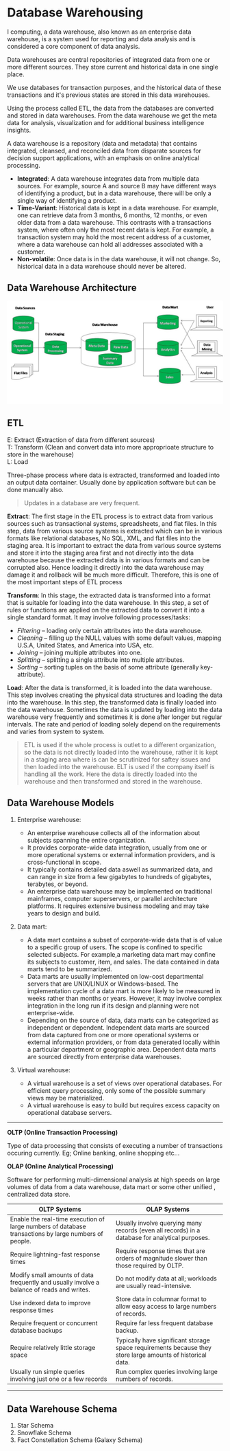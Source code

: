 # Database Warehousing

I computing, a data warehouse, also known as an enterprise data warehouse, is a system used for reporting and data analysis and is considered a core component of data analysis.

Data warehouses are central repositories of integrated data from one or more different sources. They store current and historical data in one single place.

We use databases for transaction purposes, and the historical data of these transactions and it's previous states are stored in this data warehouses.

Using the process called ETL, the data from the databases are converted and stored in data warehouses. From the data warehouse we get the meta data for analysis, visualization and for additional business intelligence insights.

A data warehouse is a repository (data and metadata) that contains integrated, cleansed, and reconciled data from disparate sources for decision support applications, with an emphasis on online analytical processing.

- **Integrated**: A data warehouse integrates data from multiple data sources. For example, source A and source B may have different ways of identifying a product, but in a data warehouse, there will be only a single way of identifying a product.
- **Time-Variant**: Historical data is kept in a data warehouse. For example, one can retrieve data from 3 months, 6 months, 12 months, or even older data from a data warehouse. This contrasts with a transactions system, where often only the most recent data is kept. For example, a transaction system may hold the most recent address of a customer, where a data warehouse can hold all addresses associated with a customer.
- **Non-volatile**: Once data is in the data warehouse, it will not change. So, historical data in a data warehouse should never be altered.

## Data Warehouse Architecture

![Data Warehouse Architecture](./img/DWHA.png)

## ETL

E: Extract (Extraction of data from different sources) <br>
T: Transform (Clean and convert data into more approprioate structure to store in the warehouse) <br>
L: Load<br>

Three-phase process where data is extracted, transformed and loaded into an output data container. Usually done by application software but can be done manually also.

> Updates in a database are very frequent.

**Extract**: The first stage in the ETL process is to extract data from various sources such as transactional systems, spreadsheets, and flat files. In this step, data from various source systems is extracted which can be in various formats like relational databases, No SQL, XML, and flat files into the staging area. It is important to extract the data from various source systems and store it into the staging area first and not directly into the data warehouse because the extracted data is in various formats and can be corrupted also. Hence loading it directly into the data warehouse may damage it and rollback will be much more difficult. Therefore, this is one of the most important steps of ETL process

**Transform**: In this stage, the extracted data is transformed into a format that is suitable for loading into the data warehouse. In this step, a set of rules or functions are applied on the extracted data to convert it into a single standard format. It may involve following processes/tasks:

- _Filtering_ – loading only certain attributes into the data warehouse.
- _Cleaning_ – filling up the NULL values with some default values, mapping U.S.A, United States, and America into USA, etc.
- _Joining_ – joining multiple attributes into one.
- _Splitting_ – splitting a single attribute into multiple attributes.
- _Sorting_ – sorting tuples on the basis of some attribute (generally key-attribute).

**Load**: After the data is transformed, it is loaded into the data warehouse. This step involves creating the physical data structures and loading the data into the warehouse. In this step, the transformed data is finally loaded into the data warehouse. Sometimes the data is updated by loading into the data warehouse very frequently and sometimes it is done after longer but regular intervals. The rate and period of loading solely depend on the requirements and varies from system to system.

> ETL is used if the whole process is outlet to a different organization, so the data is not directly loaded into the warehouse, rather it is kept in a staging area where is can be scrutinized for saftey issues and then loaded into the warehouse.
> ELT is used if the company itself is handling all the work. Here the data is directly loaded into the warehouse and then transformed and stored in the warehouse.

## Data Warehouse Models

1. Enterprise warehouse:

   - An enterprise warehouse collects all of the information about subjects spanning the entire organization.
   - It provides corporate-wide data integration, usually from one or more operational systems or external information providers, and is cross-functional in scope.
   - It typically contains detailed data aswell as summarized data, and can range in size from a few gigabytes to hundreds of gigabytes, terabytes, or beyond.
   - An enterprise data warehouse may be implemented on traditional mainframes, computer superservers, or parallel architecture platforms. It requires extensive business modeling and may take years to design and build.

2. Data mart:
   - A data mart contains a subset of corporate-wide data that is of value to a specific group of users. The scope is confined to specific selected subjects. For example,a marketing data mart may confine its subjects to customer, item, and sales. The data contained in data marts tend to be summarized.
   - Data marts are usually implemented on low-cost departmental servers that are UNIX/LINUX or Windows-based. The implementation cycle of a data mart is more likely to be measured in weeks rather than months or years. However, it may involve complex integration in the long run if its design and planning were not enterprise-wide.
   - Depending on the source of data, data marts can be categorized as independent or dependent. Independent data marts are sourced from data captured from one or more operational systems or external information providers, or from data generated locally within a particular department or geographic area. Dependent data marts are sourced directly from enterprise data warehouses.
3. Virtual warehouse:

   - A virtual warehouse is a set of views over operational databases. For efficient query processing, only some of the possible summary views may be materialized.
   - A virtual warehouse is easy to build but requires excess capacity on operational database servers.

---

**OLTP (Online Transaction Processing)**

Type of data processing that consists of executing a number of transactions occuring currently. Eg; Online banking, online shopping etc...

**OLAP (Online Analytical Processing)**

Software for performing multi-dimensional analysis at high speeds on large volumes of data from a data warehouse, data mart or some other unified , centralized data store.

| OLTP Systems                                                                                         | OLAP Systems                                                                                               |
| ---------------------------------------------------------------------------------------------------- | ---------------------------------------------------------------------------------------------------------- |
| Enable the real-time execution of large numbers of database transactions by large numbers of people. | Usually involve querying many records (even all records) in a database for analytical purposes.            |
| Require lightning-fast response times                                                                | Require response times that are orders of magnitude slower than those required by OLTP.                    |
| Modify small amounts of data frequently and usually involve a balance of reads and writes.           | Do not modify data at all; workloads are usually read-intensive.                                           |
| Use indexed data to improve response times                                                           | Store data in columnar format to allow easy access to large numbers of records.                            |
| Require frequent or concurrent database backups                                                      | Require far less frequent database backup.                                                                 |
| Require relatively little storage space                                                              | Typically have significant storage space requirements because they store large amounts of historical data. |
| Usually run simple queries involving just one or a few records                                       | Run complex queries involving large numbers of records.                                                    |

---

## Data Warehouse Schema

1. Star Schema
2. Snowflake Schema
3. Fact Constellation Schema (Galaxy Schema)
